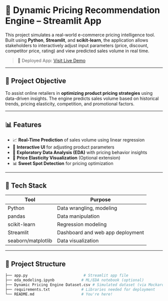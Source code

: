 # 🛒 Dynamic Pricing Recommendation Engine – Streamlit App

This project simulates a real-world e-commerce pricing intelligence tool. Built using **Python**, **Streamlit**, and **scikit-learn**, the application allows stakeholders to interactively adjust input parameters (price, discount, competitor price, rating) and view predicted sales volume in real time.

> 📍 Deployed App: [Visit Live Demo](https://harshavardhan171-dynamic-pricing-recommenda-eda-modeling-qr9huq.streamlit.app/)

---

## 📌 Project Objective

To assist online retailers in **optimizing product pricing strategies** using data-driven insights. The engine predicts sales volume based on historical trends, pricing elasticity, competition, and promotional factors.

---

## 📊 Features

- 📈 **Real-Time Prediction** of sales volume using linear regression
- 🧠 **Interactive UI** for adjusting product parameters
- 🧪 **Exploratory Data Analysis (EDA)** with pricing behavior insights
- 🔎 **Price Elasticity Visualization** (Optional extension)
- 📊 **Sweet Spot Detection** for pricing optimization

---

## 🧰 Tech Stack

| Tool        | Purpose                                |
|-------------|-----------------------------------------|
| Python      | Data wrangling, modeling                |
| pandas      | Data manipulation                       |
| scikit-learn| Regression modeling                     |
| Streamlit   | Dashboard and web app deployment        |
| seaborn/matplotlib | Data visualization              |

---

## 📁 Project Structure

```bash
├── app.py                         # Streamlit app file
├── eda_modeling.ipynb            # ML/EDA notebook (optional)
├── Dynamic Pricing Engine Dataset.csv # Simulated dataset (via Mockaroo)
├── requirements.txt              # Libraries needed for deployment
└── README.md                     # You're here!
